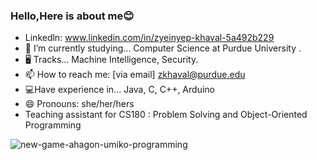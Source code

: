 ### Hello,Here is about me😊

- Linkedln: www.linkedin.com/in/zyeinyep-khaval-5a492b229
- 🔭 I’m currently studying... Computer Science at Purdue University .
- 🖥 Tracks... Machine Intelligence, Security.
- 📫 How to reach me: [via email] zkhaval@purdue.edu
- 💻Have experience in... Java, C, C++, Arduino
- 😄 Pronouns: she/her/hers
- Teaching assistant for CS180 : Problem Solving and Object-Oriented Programming









![new-game-ahagon-umiko-programming](https://user-images.githubusercontent.com/89563758/148844823-ae068633-0273-4184-9e42-8e11712796e8.gif)
